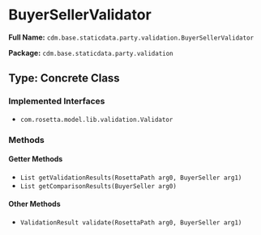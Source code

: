 # BuyerSellerValidator

**Full Name:** `cdm.base.staticdata.party.validation.BuyerSellerValidator`

**Package:** `cdm.base.staticdata.party.validation`

## Type: Concrete Class

### Implemented Interfaces

- `com.rosetta.model.lib.validation.Validator`

### Methods

#### Getter Methods

- `List getValidationResults(RosettaPath arg0, BuyerSeller arg1)`
- `List getComparisonResults(BuyerSeller arg0)`

#### Other Methods

- `ValidationResult validate(RosettaPath arg0, BuyerSeller arg1)`


